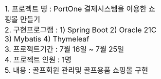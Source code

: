 <div align=left>
<font size=5>
1. 프로젝트 명 :  PortOne 결제시스템을 이용한 쇼핑몰 만들기 <br>
2. 구현프로그램 : 1) Spring Boot  2) Oracle 21C   3) Mybatis  4) Thymeleaf <br>
3. 프로젝트기간 : 7월 16일 ~ 7월 25일  <br>
4. 프로젝트 인원 : 1명  <br>
5. 내용 : 골프회원 관리및 골프용품 쇼핑몰 구현 <br>
</font>
</div>
